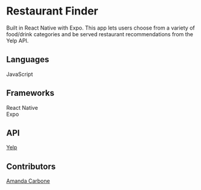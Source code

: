 # Restaurant Finder

Built in React Native with Expo. This app lets users choose from a variety of food/drink categories and be served restaurant recommendations from the Yelp API.

## Languages
JavaScript

## Frameworks
React Native\
Expo

## API
[Yelp]("https://www.yelp.com/developers/documentation/v3/get_started")

## Contributors
[Amanda Carbone]("https://github.com/amandacarbone")